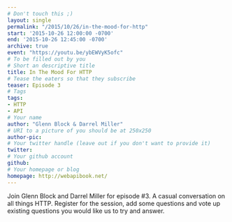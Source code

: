 ```yaml
---
# Don't touch this ;)
layout: single
permalink: "/2015/10/26/in-the-mood-for-http"
start: '2015-10-26 12:00:00 -0700'
end: '2015-10-26 12:45:00 -0700'
archive: true
event: "https://youtu.be/ybEWVyK5ofc"
# To be filled out by you
# Short an descriptive title
title: In The Mood For HTTP
# Tease the eaters so that they subscribe
teaser: Episode 3
# Tags
tags:
- HTTP
- API
# Your name
author: "Glenn Block & Darrel Miller"
# URI to a picture of you should be at 250x250
author-pic:
# Your twitter handle (leave out if you don't want to provide it)
twitter:
# Your github account
github:
# Your homepage or blog
homepage: http://webapibook.net/
---
```

Join Glenn Block and Darrel Miller for episode #3. A casual conversation on all things HTTP. Register for the session, add some questions and vote up existing questions you would like us to try and answer.
